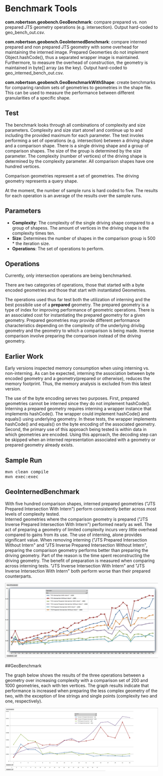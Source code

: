 # Benchmark Tools

**com.robertson.geobench.GeoBenchmark**:  compare prepared vs. non prepared JTS geometry operations (e.g. intersection).    Output hard-coded to geo_bench_out.csv.
 
**com.robertson.geobench.GeoInternedBenchmark**: compare interned prepared and non prepared JTS geometry with some overhead for maintaining the interned image.
Prepared Geomerties do not implement Object.hashCode(), thus a separated wrapper image is maintained. Furthermore, to measure the overhead of construction,
the geometry is maintained in byte[] array (as the key).   Output hard-coded to geo_interned_bench_out.csv.
 
**com.robertson.geobench.GeoBenchmarkWithShape**: create benchmarks for comparing random sets of geometries to geometries in the shape file.  This can be used to measure
the performance between different granularities of a specific shape.

## Test

The benchmark looks through all combinations of complexity and size parameters.  Complexity and size start atone1 and continue up to and including the provided maximum for each parameter.
The test involes performing a set of operations (e.g. intersection) between a driving shape and a comparison shape.  There is a single driving shape and a group of comparison shapes.
The size of the group is determined by the size parameter.  The complexity (number of vertices) of the driving shape is determined by the complexity parameter.  All comparison
shapes have one hundred vertices.   
 
Comparison geometries represent a set of geometries.  The driving geometry represents a query shape.
 
At the moment, the number of sample runs is hard coded to five.  The results for each operation is an average of the results over the sample runs.

## Parameters

* **Complexity**: The complexity of the single driving shape compared to a group of shapess.  The amount of vertices in the driving shape is the complexity times ten.
* **Size**:  Determines the number of shapes in the comparison group is 500 * the iteration size.
* **Operations**: The set of operations to perform.

## Operations

Currently, only intersection operations are being benchmarked.
 
There are two categories of operations, those that started with a byte encoded geometries and those that start with instantiated Geometries.
 
The operations used thus far test both the utilization of interning and the best possibile use of a **prepared** geometry.  The prepared geometry is a type of index for improving
performance of geometric operations.  There is an associated cost for instantiating the prepared geometry for a given geometry.  Prepared geometries may provide different performance
characteristics depending on the complexity of the underlying drivibg geometry and the geometry to which a comparison is being made.   Inverse comparison involve preparing the comparison instead of the driving geometry.

## Earlier Work

Early versions inspected memory consumption when using interning vs. non-interning.  As can be expected, interning the association between byte encoded geometry and a geometry(prepared or otherwise),
reduces the memory footprint.  Thus, the memory analysis is excluded from this latest version.  
 
The use of the byte encoding serves two purposes.  First, prepared geometries cannot be interned since they do not implement hashCode().  Interning a prepared geometry
requires interning a wrapper instance that implements hashCode().  The wrapper could implement hashCode() and equals() using underlying geometry. In these tests, the wrapper implements hashCode() and equals() 
on the byte encoding of the associated geometry. Second, the primary use of this approach being tested is within data in which geometries are encoded.  Using this approach, the decoding step can be skipped when an interned representation associated
with a geometry or prepared geometry already exists. 


## Sample Run
<pre>
mvn clean compile
mvn exec:exec
</pre>

## GeoInternedBenchmark

With five hundred comparison shapes, interned prepared geometries ("JTS Prepared Intersection With Intern") perform consistently better across most levels of complexity tested.  
Interned geometries where the comparison geometry is prepared ("JTS Inverse Prepared Intersection With Intern") performed nearly as well.  The act of preparing a geometry of limited complexity
incurs very little overhead compared to gains from its use.  The use of interning, alone provides significant value.   When removing interning ("JTS Prepared Intersection Without Intern" and "JTS Inverse Prepared Intersection Without Intern",  preparing the comparison geometry performs better than
preparing the driving geometry.  Part of the reason is the time spent reconstructing the driving geometry.  The benefit of preparation is measured when comparing across interning tests. 
"JTS Inverse Intersection With Intern" and "JTS Inverse Intersection With Intern" both perform worse than their prepared counterparts.

![Interned](images/geo_int_sum.jpg)

##GeoBenchmark

The graph below shows the results of the three operations between a geometry over increasing complexity with a comparison set of 200 and 1000 geometries, each with ten vertices.
The graph results indicate that performance is increased when preparing the less complex geometry of the two, with the exception of line strings and single points (complexity two and one, respectively).

![Interned](images/geo_2000.jpg)


